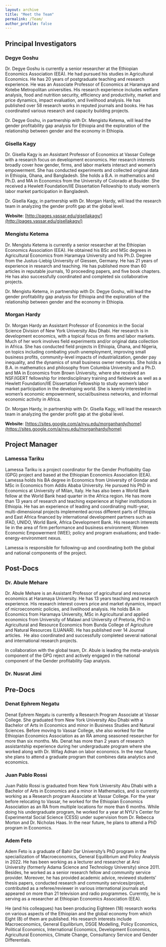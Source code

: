 ```yaml
---
layout: archive
title: "Meet the Team"
permalink: /Team/
author_profile: false
---
```

## Principal Investigators

### Degye Goshu

Dr. Degye Goshu is currently a senior researcher at the Ethiopian Economics Association (EEA). He had pursued his studies in Agricultural Economics. He has 20 years of postgraduate teaching and research experience. He was an Associate Professor of Economics at Haramaya and Kotebe Metropolitan universities. His research experience includes welfare analysis, food and nutrition security, efficiency and productivity, market and price dynamics, impact evaluation, and livelihood analysis. He has published over 58 research works in reputed journals and books. He has coordinated various research and capacity building projects. 

Dr. Degye Goshu, in partnership with Dr. Mengistu Ketema, will lead the gender profitability gap analysis for Ethiopia and the exploration of the relationship between gender and the economy in Ethiopia.

### Gisella Kagy

Dr. Gisella Kagy is an Assistant Professor of Economics at Vassar College with a research focus on development economics. Her research interests broadly cover how gender, firms, and labor markets interact and women’s empowerment. She has conducted experiments and collected original data in Ethiopia, Ghana, and Bangladesh. She holds a B.A. in mathematics and Ph.D. and MA in Economics from the University of Colorado at Boulder. She received a Hewlett Foundation/IIE Dissertation Fellowship to study women’s labor market participation in Bangladesh. 

Dr. Gisella Kagy, in partnership with Dr. Morgan Hardy, will lead the research team in analyzing the gender profit gap at the global level.

**Website**: [http://pages.vassar.edu/gisellakagy/](http://pages.vassar.edu/gisellakagy/)

### Mengistu Ketema 

Dr. Mengistu Ketema is currently a senior researcher at the Ethiopian Economics Association (EEA). He obtained his BSc and MSc degrees in Agricultural Economics from Haramaya University and his Ph.D. Degree from the Justus-Liebig University of Giessen, Germany. He has 21 years of experience in research and teaching. He has published more than 60 articles in reputable journals, 10 proceeding papers, and five book chapters. He has also successfully coordinated and completed six collaborative projects.

Dr. Mengistu Ketema, in partnership with Dr. Degye Goshu, will lead the gender profitability gap analysis for Ethiopia and the exploration of the relationship between gender and the economy in Ethiopia.

### Morgan Hardy 

Dr. Morgan Hardy an Assistant Professor of Economics in the Social Science Division of New York University Abu Dhabi.  Her research is in development economics, with a topical focus on firms and labor markets. Much of her work involves field experiments and/or original data collection in Africa. She has conducted field projects in Ethiopia, Ghana, and Nigeria, on topics including combating youth unemployment, improving small business profits, community-level impacts of industrialization, gender pay inequality, and the dynamics of small business owner networks. She holds a B.A. in mathematics and philosophy from Columbia University and a Ph.D. and MA in Economics from Brown University, where she received an NSF/IGERT fellowship for interdisciplinary training and fieldwork as well as a Hewlett Foundation/IIE Dissertation Fellowship to study women’s labor market participation in the developing world. She is keenly interested in women’s economic empowerment, social/business networks, and informal economic activity in Africa.

Dr. Morgan Hardy, in partnership with Dr. Gisella Kagy, will lead the research team in analyzing the gender profit gap at the global level.

**Website**: [https://sites.google.com/a/nyu.edu/morganhardy/home](https://sites.google.com/a/nyu.edu/morganhardy/home)

## Project Manager

### Lamessa Tariku

Lamessa Tariku is a project coordinator for the Gender Profitability Gap (GPG) project and
based at the Ethiopian Economics Association (EEA). Lamessa holds his BA degree in
Economics from University of Gondar and MSc in Economics from Addis Ababa University. He
pursued his PhD in Economics at University of Milan, Italy. He has also been a World Bank
fellow at the World Bank head quarter in the Africa region. He has more than 13 years of
research and teaching experience at higher institutions in Ethiopia. He has an experience of
leading and coordinating multi-year, multi-dimensional projects implemented across different
parts of Ethiopia and East Africa financed by international development partners such as IFAD,
UNIDO, World Bank, Africa Development Bank. His research interests lie in the area of firm
performance and business environment; Women Economic Empowerment (WEE); policy and
program evaluations; and trade-energy-environment nexus.

Lamessa is responsible for following-up and coordinating both the global and national
components of the project.

## Post-Docs

### Dr. Abule Mehare 

Dr. Abule Mehare is an Assistant Professor of agricultural and resource economics at Haramaya
University. He has 13 years teaching and research experience. His research interest covers price
and market dynamics, impact of microeconomic policies, and livelihood analysis. He holds BA
in Economics from Haramaya University, MSc in Agricultural and applied economics from
University of Malawi and University of Pretoria, PhD in Agricultural and Resource Economics
from Bunda College of Agriculture and Natural Resources (LUANAR). He has published over
14 Journal articles.  He also coordinated and successfully completed several national and
international research projects.   

In collaboration with the global team, Dr. Abule is leading the meta-analysis component of the
GPG reject and actively engaged in the national component of the Gender profitability Gap
analysis.

### Dr. Nusrat Jimi

## Pre-Docs

### Denat Ephrem Negatu

Denat Ephrem Negatu is currently a Research Program Associate at Vassar College. She  graduated from New York University Abu Dhabi with a Bachelor of Arts in Economics and minor in Business Studies and Natural Sciences. Before moving to Vassar College, she also worked for the Ethiopian Economics Association as an RA among seasoned researcher for more than six months. Ms. Denat has more than 2 years of research assistantship experience during her undergraduate program where she worked along with Dr. Wifag Adnan on labor economics. In the near future, she plans to attend a graduate program that combines data analytics and economics.

### Juan Pablo Rossi

Juan Pablo Rossi is graduated from New York University Abu Dhabi with a Bachelor of Arts in Economics and a minor in Mathematics, and is currently working as a Research program Associate at Vassar College. For the year before relocating to Vassar, he worked for the Ethiopian Economics Association as an RA from multiple locations for more than 6 months. While doing his undergraduate program, he worked for a year at NYU's Center for Experimental Social Science (CESS) under supervision from Dr. Rebecca Morton and Dr. Nicholas Haas. In the near future, he plans to attend a PhD program in Economics.

### Adem Feto

Adem Feto is a graduate of Bahir Dar University’s PhD program in the speciailization of
Macroeconomics, General Equilibrium and Policy Analysis in 2022. He has been working as a
lecturer and researcher at Arsi University (formerly Adama Science and Technology University)
since 2011. Besides, he worked as a senior research fellow and community service provider.
Moreover, he has provided academic advice, reviewed students’ thesis papers, conducted
research and community services/project, contributed as a referee/reviewer in various
international journals and appeared on more than 21 television and radio programmes. Curerntly,
he is serving as a researcher at Ethiopian Economics Association (EEA).

He (and his colleagues) has been producing Eighteen (18) research works on various aspects of
the Ethiopian and the global economy from which Eight (8) of them are published. His research
interests include Macroeconomics, General Equilibrium, DSGE Modelling, Policy Economics,
Political Economics, International Economics, Development Economics, Agricultural
Economics, Climate Change, Consultancy Service and Gender Differentials.
